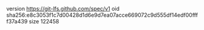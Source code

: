 version https://git-lfs.github.com/spec/v1
oid sha256:e8c3053f1c7d00428d1d6e9d7ea07acce669072c9d555df14edf00ffff37a439
size 122458
